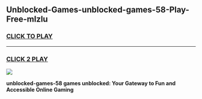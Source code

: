 
## Unblocked-Games-unblocked-games-58-Play-Free-mlzlu
<h3>
<a href="https://premium76.site?title=unblocked-games-58&ref=19M">CLICK TO PLAY</a></h3>
<hr>

<h3>
<a href="https://premium76.site?title=unblocked-games-58&ref=19M">CLICK 2 PLAY</a>
  
</h3>

<a href="https://premium76.site?title=unblocked-games-58&ref=19M"><img src="https://clearcache.store/games.png"></a>


**unblocked-games-58 games unblocked: Your Gateway to Fun and Accessible Online Gaming**

